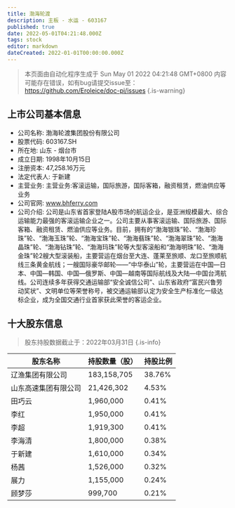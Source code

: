 ```yaml
---
title: 渤海轮渡
description: 主板 - 水运 - 603167
published: true
date: 2022-05-01T04:21:48.000Z
tags: stock
editor: markdown
dateCreated: 2022-01-01T00:00:00.000Z
---
```


> 本页面由自动化程序生成于 Sun May 01 2022 04:21:48 GMT+0800
> 内容可能存在错误，如有bug请提交issue至：https://github.com/Eroleice/doc-pi/issues
{.is-warning}

## 上市公司基本信息
- 公司名称: 渤海轮渡集团股份有限公司
- 股票代码: 603167.SH
- 所在地: 山东 - 烟台市
- 成立日期: 1998年10月15日
- 注册资本: 47,258.16万元
- 法定代表人: 于新建
- 主营业务: 主营业务:客滚运输，国际旅游，国际客箱，融资租赁，燃油供应等业务
- 公司官网: www.bhferry.com
- 公司介绍: 公司是山东省首家登陆A股市场的航运企业，是亚洲规模最大、综合运输能力最强的客滚运输企业之一。公司主要从事客滚运输、国际旅游、国际客箱、融资租赁、燃油供应等业务。目前，拥有的“渤海银珠”轮、“渤海珍珠”轮、“渤海玉珠”轮、“渤海宝珠”轮、“渤海翡珠”轮、“渤海翠珠”轮、“渤海晶珠”轮、“渤海钻珠”轮、“渤海玛珠”轮等大型客滚船和“渤海明珠”轮、“渤海金珠”轮2艘大型滚装船，主要营运在烟台至大连、蓬莱至旅顺、龙口至旅顺航线三条黄金航线；一艘国际豪华邮轮——“中华泰山”轮，主要营运在中国—日本、中国—韩国、中国—俄罗斯、中国—越南等国际航线及大陆—中国台湾航线。公司连续多年获得交通运输部“安全诚信公司”、山东省政府“富民兴鲁劳动奖状”、文明单位等荣誉称号，被交通运输部认定为安全生产标准化一级达标企业，成为全国交通行业首家获此荣誉的客运企业。


## 十大股东信息
> 股东持股数据截止于：2022年03月31日
{.is-info}

| 股东名称 | 持股数量（股） | 持股比例 |
| --- | --- | --- |
| 辽渔集团有限公司 | 183,158,705 | 38.76% |
| 山东高速集团有限公司 | 21,426,302 | 4.53% |
| 田巧云 | 1,960,000 | 0.41% |
| 李红 | 1,950,000 | 0.41% |
| 李超 | 1,919,300 | 0.41% |
| 李海清 | 1,800,000 | 0.38% |
| 于新建 | 1,610,000 | 0.34% |
| 杨茜 | 1,526,000 | 0.32% |
| 展力 | 1,155,000 | 0.24% |
| 顾梦莎 | 999,700 | 0.21% |




